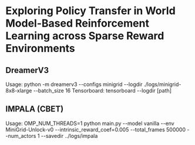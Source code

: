# Exploring Policy Transfer in World Model-Based Reinforcement Learning across Sparse Reward Environments

## DreamerV3

Usage: python -m dreamerv3 --configs minigrid --logdir ./logs/minigrid-8x8-xlarge --batch_size 16
Tensorboard: tensorboard --logdir [path]

## IMPALA (CBET)

Usage: OMP_NUM_THREADS=1 python main.py --model vanilla --env MiniGrid-Unlock-v0 --intrinsic_reward_coef=0.005 --total_frames 500000 --num_actors 1 --savedir ../logs/impala
